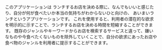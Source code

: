 このアプリケーションは
ランチするお店を決める際に、なんでもいいと感じたり、自分が何が食べたいか本当の気持ちがわからないひと向けの、
あいまいランチというアプリケーションです。
これを使用すると、利用者の潜在的な欲求を明示的に示すことで、ランチするお店を決める時間を短縮することができます。
既存のジャンルやキーワードからお店を検索するサービスと違って、嫌いなものや今食べたくないものを除外していくことで、自分の欲求にあったお店や食べ物のジャンルを利用者に提示することができます。
